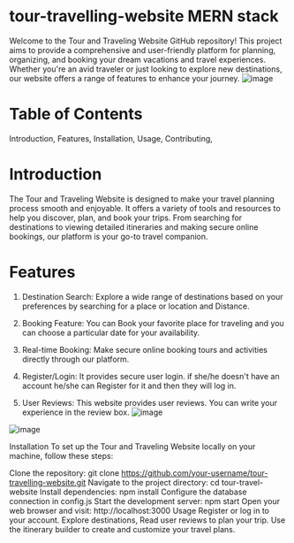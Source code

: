 # tour-travelling-website  MERN stack
Welcome to the Tour and Traveling Website GitHub repository! This project aims to provide a comprehensive and user-friendly platform for planning, organizing, and booking your dream vacations and travel experiences. Whether you're an avid traveler or just looking to explore new destinations, our website offers a range of features to enhance your journey.
![image](https://github.com/Taterao3133/tour-travelling-website/assets/122861107/5ee8fbd3-d5f5-414f-ad1d-ded7c4e20e79)

# Table of Contents
Introduction,
Features,
Installation,
Usage,
Contributing,

# Introduction
The Tour and Traveling Website is designed to make your travel planning process smooth and enjoyable. It offers a variety of tools and resources to help you discover, plan, and book your trips. From searching for destinations to viewing detailed itineraries and making secure online bookings, our platform is your go-to travel companion.

# Features
1) Destination Search: Explore a wide range of destinations based on your preferences by searching for a place or location and Distance.

2) Booking Feature: You can Book your favorite place for traveling and you can choose a particular date for your availability.

3) Real-time Booking: Make secure online booking tours and activities directly through our platform.

4) Register/Login: It provides secure user login. if she/he doesn't have an account he/she can Register for it and then they will log in.

5) User Reviews: This website provides user reviews. You can write your experience in the review box. 
![image](https://github.com/Taterao3133/tour-travelling-website/assets/122861107/ed86b2ef-3d1f-4280-b7c0-b6028c2da61f)

![image](https://github.com/Taterao3133/tour-travelling-website/assets/122861107/8941c3a5-463d-4706-a1f8-3ab23da6b5fe)

Installation
To set up the Tour and Traveling Website locally on your machine, follow these steps:

Clone the repository: git clone https://github.com/your-username/tour-travelling-website.git
Navigate to the project directory: cd tour-travel-website
Install dependencies: npm install
Configure the database connection in config.js
Start the development server: npm start
Open your web browser and visit: http://localhost:3000
Usage
Register or log in to your account.
Explore destinations, Read user reviews to plan your trip.
Use the itinerary builder to create and customize your travel plans.






